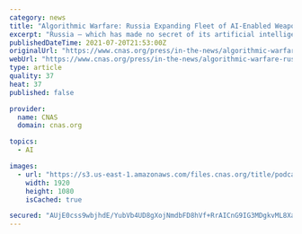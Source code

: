```yaml
---
category: news
title: "Algorithmic Warfare: Russia Expanding Fleet of AI-Enabled Weapons"
excerpt: "Russia — which has made no secret of its artificial intelligence ambitions — is building a cadre of AI-enabled, autonomous weapon systems that could one day threaten the United States. “The Russian military seeks to be a leader in weaponizing AI technology,"
publishedDateTime: 2021-07-20T21:53:00Z
originalUrl: "https://www.cnas.org/press/in-the-news/algorithmic-warfare-russia-expanding-fleet-of-ai-enabled-weapons"
webUrl: "https://www.cnas.org/press/in-the-news/algorithmic-warfare-russia-expanding-fleet-of-ai-enabled-weapons"
type: article
quality: 37
heat: 37
published: false

provider:
  name: CNAS
  domain: cnas.org

topics:
  - AI

images:
  - url: "https://s3.us-east-1.amazonaws.com/files.cnas.org/title/podcast-on-russia-hero.jpg?mtime=20170111120828&focal=none"
    width: 1920
    height: 1080
    isCached: true

secured: "AUjE0css9wbjhdE/YubVb4UD8gXojNmdbFD8hVf+RrAICnG9IG3MDgkvML8XauuLwkHe2EJ2/3Ph3WFZGiDwQOCFzhzGlw57FhjEB03wwaPM9ZkIE+4MRfHBi/qHIvxXFlI+8O/ipBvGvFEHaEnMd11uahCD8ktDHBKEmRLR3zxQKMPGP+HaxJo8/RsKyNJZbfm/FxUMMLhVYuX18ZLwc0d13z3sTw+7jWk6HVdyyNXQ4ulILuHH1dU/a+EWpzZvq3hrFvhJTXmr77CtaFK33Vx3APq+AOuA01QTi9eotPVA4W3jnq5RKNBNo0jYsmNB5DRZ/MUSqmD86uiYAxGBXiRbcQNtJ5yxKTdxoKdDgxc=;XwC5l+VHj3z4Daf2IBRexg=="
---
```


